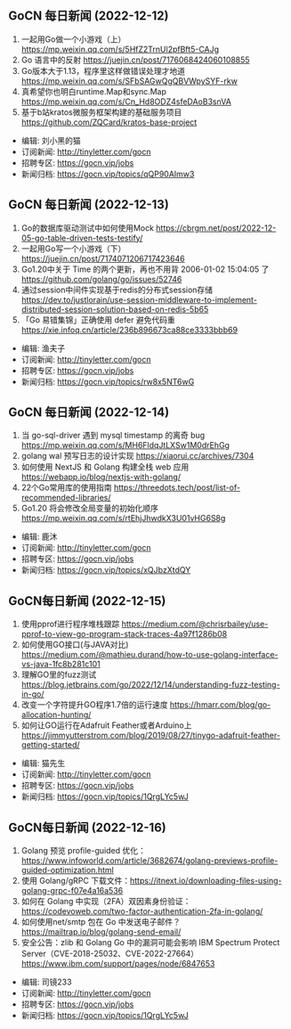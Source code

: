 ## GoCN 每日新闻 (2022-12-12)

1. 一起用Go做一个小游戏（上） https://mp.weixin.qq.com/s/5HfZ2TrnUl2pfBft5-CAJg
2. Go 语言中的反射 https://juejin.cn/post/7176068424060108855
3. Go版本大于1.13，程序里这样做错误处理才地道 https://mp.weixin.qq.com/s/SFbSAGwQgQBVWpySYF-rkw
4. 真希望你也明白runtime.Map和sync.Map https://mp.weixin.qq.com/s/Cn_Hd8ODZ4sfeDAoB3snVA
5. 基于b站kratos微服务框架构建的基础服务项目 https://github.com/ZQCard/kratos-base-project

* 编辑: 刘小黑的猫
* 订阅新闻: http://tinyletter.com/gocn
* 招聘专区: https://gocn.vip/jobs
* 新闻归档: https://gocn.vip/topics/qQP90AImw3

## GoCN 每日新闻 (2022-12-13)
1. Go的数据库驱动测试中如何使用Mock https://cbrgm.net/post/2022-12-05-go-table-driven-tests-testify/
2. 一起用Go写一个小游戏（下） https://juejin.cn/post/7174071206717423646
3. Go1.20中关于 Time 的两个更新，再也不用背 2006-01-02 15:04:05 了 https://github.com/golang/go/issues/52746
4. 通过session中间件实现基于redis的分布式session存储 https://dev.to/justlorain/use-session-middleware-to-implement-distributed-session-solution-based-on-redis-5b65
5. 「Go 易错集锦」正确使用 defer 避免代码重 https://xie.infoq.cn/article/236b896673ca88ce3333bbb69

* 编辑: 渔夫子
* 订阅新闻: http://tinyletter.com/gocn
* 招聘专区: https://gocn.vip/jobs
* 新闻归档: https://gocn.vip/topics/rw8x5NT6wG

## GoCN 每日新闻 (2022-12-14)
1. 当 go-sql-driver 遇到 mysql timestamp 的离奇 bug https://mp.weixin.qq.com/s/MH6FldqJtLXSw1M0drEhGg
2. golang wal 预写日志的设计实现 https://xiaorui.cc/archives/7304
3. 如何使用 NextJS 和 Golang 构建全栈 web 应用 https://webapp.io/blog/nextjs-with-golang/
4. 22个Go常用库的使用指南 https://threedots.tech/post/list-of-recommended-libraries/
5. Go1.20 将会修改全局变量的初始化顺序 https://mp.weixin.qq.com/s/rtEhjJhwdkX3U01vHG6S8g

* 编辑: 鹿沐
* 订阅新闻: http://tinyletter.com/gocn
* 招聘专区: https://gocn.vip/jobs
* 新闻归档: https://gocn.vip/topics/xQJbzXtdQY

## GoCN每日新闻 (2022-12-15)
1. 使用pprof进行程序堆栈跟踪 https://medium.com/@chrisrbailey/use-pprof-to-view-go-program-stack-traces-4a97f1286b08
2. 如何使用GO接口(与JAVA对比) https://medium.com/@mathieu.durand/how-to-use-golang-interface-vs-java-1fc8b281c101
3. 理解GO里的fuzz测试 https://blog.jetbrains.com/go/2022/12/14/understanding-fuzz-testing-in-go/
4. 改变一个字符提升GO程序1.7倍的运行速度 https://hmarr.com/blog/go-allocation-hunting/
5. 如何让GO运行在Adafruit Feather或者Arduino上 https://jimmyutterstrom.com/blog/2019/08/27/tinygo-adafruit-feather-getting-started/

* 编辑: 猫先生
* 订阅新闻: http://tinyletter.com/gocn
* 招聘专区: https://gocn.vip/jobs
* 新闻归档: https://gocn.vip/topics/1QrgLYc5wJ

## GoCN每日新闻 (2022-12-16)

1. Golang 预览 profile-guided 优化：https://www.infoworld.com/article/3682674/golang-previews-profile-guided-optimization.html
2. 使用 Golang/gRPC 下载文件：https://itnext.io/downloading-files-using-golang-grpc-f07e4a16a536
3. 如何在 Golang 中实现（2FA）双因素身份验证：https://codevoweb.com/two-factor-authentication-2fa-in-golang/
4. 如何使用net/smtp 包在 Go 中发送电子邮件？https://mailtrap.io/blog/golang-send-email/
5. 安全公告：zlib 和 Golang Go 中的漏洞可能会影响 IBM Spectrum Protect Server（CVE-2018-25032、CVE-2022-27664）https://www.ibm.com/support/pages/node/6847653

* 编辑: 司镜233
* 订阅新闻: http://tinyletter.com/gocn
* 招聘专区: https://gocn.vip/jobs
* 新闻归档: https://gocn.vip/topics/1QrgLYc5wJ



